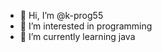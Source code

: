 - 👋 Hi, I’m @k-prog55
- 👀 I’m interested in programming
- 🌱 I’m currently learning java

<!---
k-prog55/k-prog55 is a ✨ special ✨ repository because its `README.md` (this file) appears on your GitHub profile.
You can click the Preview link to take a look at your changes.
--->
